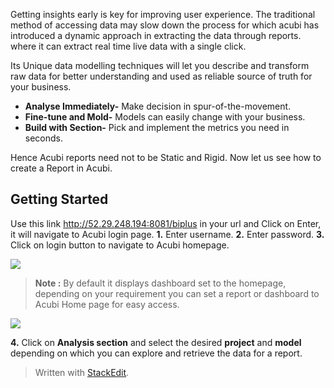 

Getting insights early is key for improving user experience. The traditional method of accessing data may slow down the process for which acubi has introduced a dynamic approach in extracting the data through reports. where it can extract  real time live data with a single click.

Its Unique data modelling techniques will let you describe and transform raw data for better understanding and used as reliable source of truth for your business.

-  **Analyse Immediately-** Make decision in spur-of-the-movement.
-   **Fine-tune and Mold-** Models can easily change with your business.
-   **Build with Section-** Pick and implement the metrics you need in seconds.

Hence Acubi reports need not to be Static and Rigid. Now let us see how to create a Report in Acubi.

## Getting Started

Use this link http://52.29.248.194:8081/biplus in your url and Click on Enter, it will navigate to Acubi login page. 
**1.** Enter username.
**2.** Enter password.
**3.** Click on login button to navigate to Acubi homepage. 

![
](https://raw.githubusercontent.com/sv18042016/fp1/master/images/Acubi1.png)

> **Note :** By default it displays dashboard set to the homepage, depending on your requirement you can set a report or dashboard to Acubi Home page for easy access.

![
](https://raw.githubusercontent.com/sv18042016/fp1/master/images/homepage.png)

**4.** Click on **Analysis section** and select the desired **project** and **model** depending on which you can explore and retrieve the data for a report.


> Written with [StackEdit](https://stackedit.io/).
<!--stackedit_data:
eyJoaXN0b3J5IjpbMTI3MzU3NTQ2OF19
-->